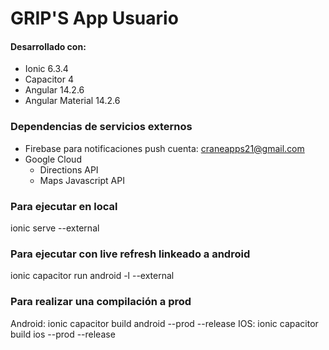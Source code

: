 # GRIP'S App Usuario

#### Desarrollado con:
* Ionic 6.3.4
* Capacitor 4
* Angular 14.2.6
* Angular Material 14.2.6

### Dependencias de servicios externos
* Firebase para notificaciones push cuenta: craneapps21@gmail.com
* Google Cloud
    * Directions API
    * Maps Javascript API
    
### Para ejecutar en local
ionic serve --external

### Para ejecutar con live refresh linkeado a android
ionic capacitor run android -l --external

### Para realizar una compilación a prod
Android: ionic capacitor build android --prod --release
IOS: ionic capacitor build ios --prod --release

